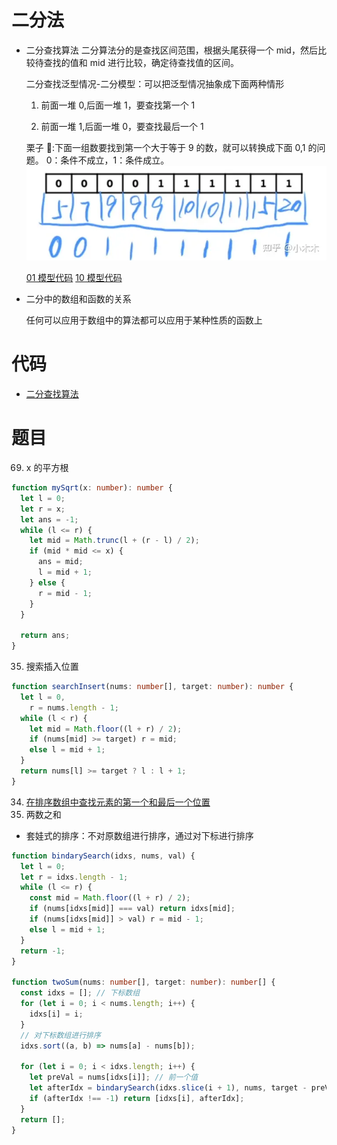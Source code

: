 # 二分法

- 二分查找算法
  二分算法分的是查找区间范围，根据头尾获得一个 mid，然后比较待查找的值和 mid 进行比较，确定待查找值的区间。

  二分查找泛型情况-二分模型：可以把泛型情况抽象成下面两种情形

  1. 前面一堆 0,后面一堆 1，要查找第一个 1

  2. 前面一堆 1,后面一堆 0，要查找最后一个 1

  栗子 🌰:下面一组数要找到第一个大于等于 9 的数，就可以转换成下面 0,1 的问题。 0：条件不成立，1：条件成立。
  ![images](./images/demo.webp)

  [01 模型代码](./binarySearch01.js)
  [10 模型代码](./binarySearch10.js)

- 二分中的数组和函数的关系

  任何可以应用于数组中的算法都可以应用于某种性质的函数上

# 代码

- [二分查找算法](./binarySearch.js)

# 题目

69. x 的平方根

```ts
function mySqrt(x: number): number {
  let l = 0;
  let r = x;
  let ans = -1;
  while (l <= r) {
    let mid = Math.trunc(l + (r - l) / 2);
    if (mid * mid <= x) {
      ans = mid;
      l = mid + 1;
    } else {
      r = mid - 1;
    }
  }

  return ans;
}
```

35. 搜索插入位置

```ts
function searchInsert(nums: number[], target: number): number {
  let l = 0,
    r = nums.length - 1;
  while (l < r) {
    let mid = Math.floor((l + r) / 2);
    if (nums[mid] >= target) r = mid;
    else l = mid + 1;
  }
  return nums[l] >= target ? l : l + 1;
}
```

34. [在排序数组中查找元素的第一个和最后一个位置](./searchRange.js)
1. 两数之和

- 套娃式的排序：不对原数组进行排序，通过对下标进行排序

```ts
function bindarySearch(idxs, nums, val) {
  let l = 0;
  let r = idxs.length - 1;
  while (l <= r) {
    const mid = Math.floor((l + r) / 2);
    if (nums[idxs[mid]] === val) return idxs[mid];
    if (nums[idxs[mid]] > val) r = mid - 1;
    else l = mid + 1;
  }
  return -1;
}

function twoSum(nums: number[], target: number): number[] {
  const idxs = []; // 下标数组
  for (let i = 0; i < nums.length; i++) {
    idxs[i] = i;
  }
  // 对下标数组进行排序
  idxs.sort((a, b) => nums[a] - nums[b]);

  for (let i = 0; i < idxs.length; i++) {
    let preVal = nums[idxs[i]]; // 前一个值
    let afterIdx = bindarySearch(idxs.slice(i + 1), nums, target - preVal); // 寻找后一个值的位置
    if (afterIdx !== -1) return [idxs[i], afterIdx];
  }
  return [];
}
```
